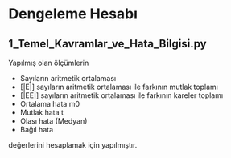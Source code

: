 # Dengeleme Hesabı

## 1_Temel_Kavramlar_ve_Hata_Bilgisi.py

Yapılmış olan ölçümlerin
- Sayıların aritmetik ortalaması
- [|E|] sayıların aritmetik ortalaması ile farkının mutlak toplamı
- [|EE|] sayıların aritmetik ortalaması ile farkının kareler toplamı
- Ortalama hata m0
- Mutlak hata t
- Olası hata (Medyan)
- Bağıl hata

değerlerini hesaplamak için yapılmıştır.

